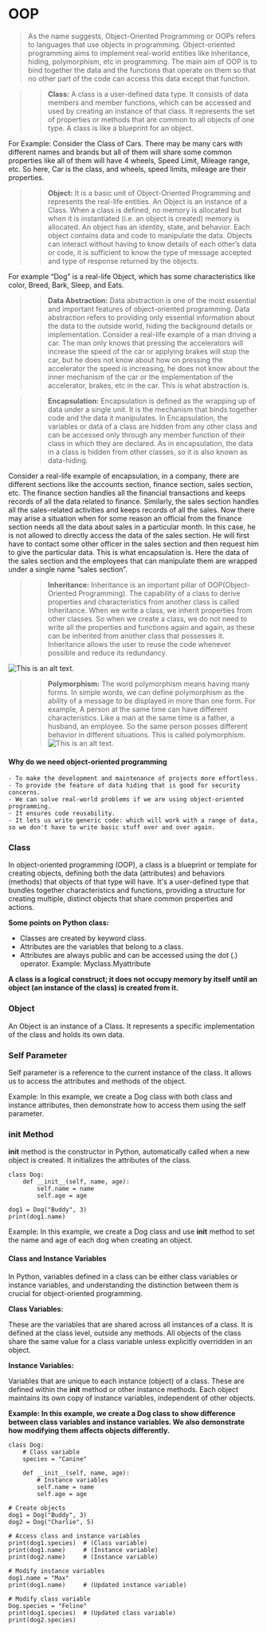 # OOP
> As the name suggests, Object-Oriented Programming or OOPs refers to languages that use objects in programming. Object-oriented programming aims to implement real-world entities like inheritance, hiding, polymorphism, etc in
programming. The main aim of OOP is to bind together the data and the functions that operate on them so that no other part 
of the code can access this data
 except 
that function.

>>**Class:**
A class is a user-defined data type. It consists of data members and member functions, which can be accessed and used by 
creating an instance of that class. It represents the set of properties or methods that are common to all objects of one 
type. A class is like a blueprint for an object.  

For Example: Consider the Class of Cars. There may be many cars with different names and brands but all of them will share 
some common properties like all of them will have 4 wheels, Speed Limit, Mileage range, etc. So here, Car is the class, 
and wheels, speed limits, mileage are their properties.


>> **Object:**
It is a basic unit of Object-Oriented Programming and represents the real-life entities. An Object is an instance of a 
Class. When a class is defined, no memory is allocated but when it is instantiated (i.e. an object is created) memory is
allocated. An object has an identity, state, and behavior. Each object contains data and code to manipulate the data.
Objects can interact without having to know details of each other’s data or code, it is sufficient to know the type of 
message accepted and type of response returned by the objects. 

For example “Dog” is a real-life Object, which has some characteristics like color, Breed, Bark, Sleep, and Eats.

>> **Data Abstraction:**
Data abstraction is one of the most essential and important features of object-oriented programming. Data abstraction
refers to providing only essential information about the data to the outside world, hiding the background details or 
implementation. 
Consider a real-life example of a man driving a car. The man only knows that pressing the accelerators will increase the
speed of 
the car or applying brakes will stop the car, but he does not know about how on pressing the accelerator the speed is 
increasing, he does not know about the inner mechanism of the car or the implementation of the accelerator, brakes, etc in 
the car. This is what abstraction is.

>> **Encapsulation:**
Encapsulation is defined as the wrapping up of data under a single unit. It is the mechanism that binds together code and
the data it manipulates. In Encapsulation, the variables or data of a class are hidden from any other class and can be 
accessed only through any member function of their class in which they are declared. As in encapsulation, the data in a 
class is hidden from other classes, so it is also known as data-hiding.

Consider a real-life example of encapsulation, in a company, there are different sections like the accounts section, finance section, sales section, etc. The finance section handles all the financial transactions and keeps records of all the data related to finance. Similarly, the sales section handles all the sales-related activities and keeps records of all the sales. Now there may arise a situation when for some reason an official from the finance section needs all the data about sales in a particular month. In this case, he is not allowed to directly access the data of the sales section. He will first have to contact some other officer in the sales section and then request him to give the particular data. This is what encapsulation is. Here the data of the sales section and the employees that can manipulate them are wrapped under a single name “sales section”.

>> **Inheritance:**
Inheritance is an important pillar of OOP(Object-Oriented Programming). The capability of a class to derive properties and
characteristics from another class is called Inheritance. When we write a class, we inherit properties from other classes. So when 
we create a class, we do not need to write all the properties and functions again and again, as these can be inherited from 
another class that possesses it. Inheritance allows the user to reuse the code whenever possible and reduce its redundancy.

![This is an alt text.](https://media.geeksforgeeks.org/wp-content/uploads/20200911171738/InheritanceinObjectOrientedProgramming.png "This is a sample image.")

>> **Polymorphism:**
The word polymorphism means having many forms. In simple words, we can define polymorphism as the ability of a message to be
displayed in more than one form. For example, A person at the same time can have different characteristics. Like a man at the same
time is a father, a husband, an employee. So the same person posses different behavior in different situations. This is called 
polymorphism.
![This is an alt text.](https://media.geeksforgeeks.org/wp-content/uploads/20200911171857/PolymorphisminObjectOrientedProgramming.png "This is a sample image.")

#### Why do we need object-oriented programming
    - To make the development and maintenance of projects more effortless. 
    - To provide the feature of data hiding that is good for security concerns.  
    - We can solve real-world problems if we are using object-oriented programming. 
    - It ensures code reusability. 
    - It lets us write generic code: which will work with a range of data, so we don't have to write basic stuff over and over again.

### Class
In object-oriented programming (OOP), a class is a blueprint or template for creating objects, defining both the data (attributes) 
and behaviors (methods) that objects of that type will have. It's a user-defined type that bundles together characteristics and 
functions, providing a structure for creating multiple, distinct objects that share common properties and actions.

**Some points on Python class:**  

- Classes are created by keyword class.
- Attributes are the variables that belong to a class.
- Attributes are always public and can be accessed using the dot (.) operator. Example: Myclass.Myattribute

**A class is a logical construct; it does not occupy memory by itself until an object (an instance of the class) is created from 
it.** 


### Object
An Object is an instance of a Class. It represents a specific implementation of the class and holds its own data.

### Self Parameter
Self parameter is a reference to the current instance of the class. It allows us to access the attributes and methods of the 
object.

Example: In this example, we create a Dog class with both class and instance attributes, then demonstrate how to access them using 
the self parameter.

### __init__ Method
__init__ method is the constructor in Python, automatically called when a new object is created. It initializes the attributes of 
the class.

```
class Dog:
    def __init__(self, name, age):
        self.name = name
        self.age = age

dog1 = Dog("Buddy", 3)
print(dog1.name)
```

Example: In this example, we create a Dog class and use __init__ method to set the name and age of each dog when creating an 
object.

#### Class and Instance Variables
In Python, variables defined in a class can be either class variables or instance variables, and understanding the distinction between them is crucial for object-oriented programming.

**Class Variables:**

These are the variables that are shared across all instances of a class. It is defined at the class level, outside any methods. All objects of the class share the same value for a class variable unless explicitly overridden in an object.

**Instance Variables:**

Variables that are unique to each instance (object) of a class. These are defined within the __init__ method or other instance methods. Each object maintains its own copy of instance variables, independent of other objects.

**Example: In this example, we create a Dog class to show difference between class variables and instance variables. We also demonstrate how modifying them affects objects differently.**

```
class Dog:
    # Class variable
    species = "Canine"

    def __init__(self, name, age):
        # Instance variables
        self.name = name
        self.age = age

# Create objects
dog1 = Dog("Buddy", 3)
dog2 = Dog("Charlie", 5)

# Access class and instance variables
print(dog1.species)  # (Class variable)
print(dog1.name)     # (Instance variable)
print(dog2.name)     # (Instance variable)

# Modify instance variables
dog1.name = "Max"
print(dog1.name)     # (Updated instance variable)

# Modify class variable
Dog.species = "Feline"
print(dog1.species)  # (Updated class variable)
print(dog2.species)
```
